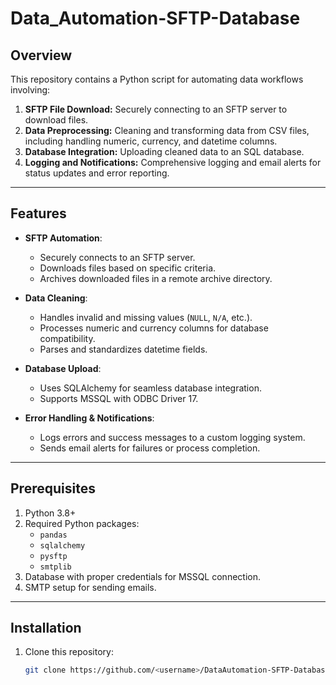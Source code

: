 # Data_Automation-SFTP-Database

## Overview
This repository contains a Python script for automating data workflows involving:
1. **SFTP File Download:** Securely connecting to an SFTP server to download files.
2. **Data Preprocessing:** Cleaning and transforming data from CSV files, including handling numeric, currency, and datetime columns.
3. **Database Integration:** Uploading cleaned data to an SQL database.
4. **Logging and Notifications:** Comprehensive logging and email alerts for status updates and error reporting.

---

## Features
- **SFTP Automation**:
  - Securely connects to an SFTP server.
  - Downloads files based on specific criteria.
  - Archives downloaded files in a remote archive directory.

- **Data Cleaning**:
  - Handles invalid and missing values (`NULL`, `N/A`, etc.).
  - Processes numeric and currency columns for database compatibility.
  - Parses and standardizes datetime fields.

- **Database Upload**:
  - Uses SQLAlchemy for seamless database integration.
  - Supports MSSQL with ODBC Driver 17.

- **Error Handling & Notifications**:
  - Logs errors and success messages to a custom logging system.
  - Sends email alerts for failures or process completion.

---

## Prerequisites
1. Python 3.8+
2. Required Python packages:
   - `pandas`
   - `sqlalchemy`
   - `pysftp`
   - `smtplib`
3. Database with proper credentials for MSSQL connection.
4. SMTP setup for sending emails.

---

## Installation
1. Clone this repository:
   ```bash
   git clone https://github.com/<username>/DataAutomation-SFTP-Database.git
